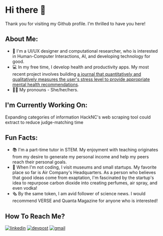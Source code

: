 # Hi there 👋

Thank you for visiting my Github profile. I'm thrilled to have you here!

## About Me:
- 🔬 I'm a UI/UX designer and computational researcher, who is interested in Human-Computer Interactions, AI, and developing technology for good.
- 💻 In my free time, I develop health and productivity apps. My most recent project involves building [a journal that quantitatively and qualitatively measures the user's stress level to provide appropriate mental health recommendations](https://devpost.com/software/neuro-journal). 
- 👩🏻 My pronouns - She/her/hers.

## I'm Currently Working On:
Expanding categories of information HackNC's web scraping tool could extract to reduce judge-matching time

## Fun Facts:
- 📚 I'm a part-time tutor in STEM. My enjoyment with teaching originates from my desire to generate my personal income and help my peers reach their personal goals.
- 🔭 When I'm not coding, I visit museums and small startups. My favorite place so far is Air Company's Headquarters. As a person who believes that good ideas come from exaptation, I'm fascinated by the startup's idea to repurpose carbon dioxide into creating perfumes, air spray, and even vodka!
- 🗞 By the same token, I am avid follower of science news. I would recommend VERSE and Quanta Magazine for anyone who is interested!

## How To Reach Me?
[![linkedin](https://img.shields.io/badge/LinkedIn-0A66C2?style=for-the-badge&logo=LinkedIn&logoColor=white)](https://www.linkedin.com/in/meliora-ho/)
[![devpost](https://img.shields.io/badge/Devpost-0078D7?style=for-the-badge&logo=Devpost&logoColor=white)](https://devpost.com/melioraho9?ref_content=user-portfolio&ref_feature=portfolio&ref_medium=global-nav)
[![gmail](https://img.shields.io/badge/Gmail-EA4335?style=for-the-badge&logo=Gmail&logoColor=white)](mailto:nho10@fordham.edu)
